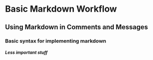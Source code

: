 # Basic Markdown Workflow
## Using Markdown in Comments and Messages
### Basic syntax for implementing markdown
##### Less important stuff
